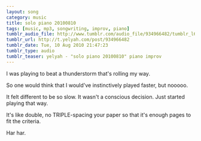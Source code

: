 ```yaml
---
layout: song
category: music
title: solo piano 20100810
tags: [music, mp3, songwriting, improv, piano]
tumblr_audio_file: http://www.tumblr.com/audio_file/934966482/tumblr_l6yvqztoK31qzo4ep
tumblr_url: http://t.yelyah.com/post/934966482
tumblr_date: Tue, 10 Aug 2010 21:47:23
tumblr_type: audio
tumblr_teaser: yelyah - "solo piano 20100810" piano improv
---
```

I was playing to beat a thunderstorm that's rolling my way.

So one would think that I would've instinctively played faster, but nooooo.

It felt different to be so slow. It wasn't a conscious decision. Just started playing that way.

It's like double, no TRIPLE-spacing your paper so that it's enough pages to fit the criteria.

Har har.
